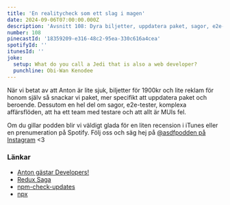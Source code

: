 ```yaml
---
title: 'En realitycheck som ett slag i magen'
date: 2024-09-06T07:00:00.000Z
description: 'Avsnitt 108: Dyra biljetter, uppdatera paket, sagor, e2e-tester, komplexa affärsflöden och att allt är MUIs fel.'
number: 108
pinecastId: '18359209-e316-48c2-95ea-330c616a4cea'
spotifyId: ''
itunesId: ''
joke:
  setup: What do you call a Jedi that is also a web developer?
  punchline: Obi-Wan Kenodee
---
```


När vi betat av att Anton är lite sjuk, biljetter för 1900kr och lite reklam för honom själv så snackar vi paket, mer specifikt att uppdatera paket och beroende. Dessutom en hel del om sagor, e2e-tester, komplexa affärsflöden, att ha ett team med testare och att allt är MUIs fel.

Om du gillar podden blir vi väldigt glada för en liten recension i iTunes eller en prenumeration på Spotify. Följ oss och säg hej på [@asdfpodden på Instagram](https://www.instagram.com/asdfpodden/) &lt;3

### Länkar

- [Anton gästar Developers!](https://developerspodcast.com/episodes/186-sa-bluffar-du-dig-till-dromjobbet-och-overlever-en-tuff-marknad-med-anton-gunnarsson)
- [Redux Saga](https://redux-saga.js.org/)
- [npm-check-updates](https://www.npmjs.com/package/npm-check-updates)
- [npx](https://docs.npmjs.com/cli/v8/commands/npx)
